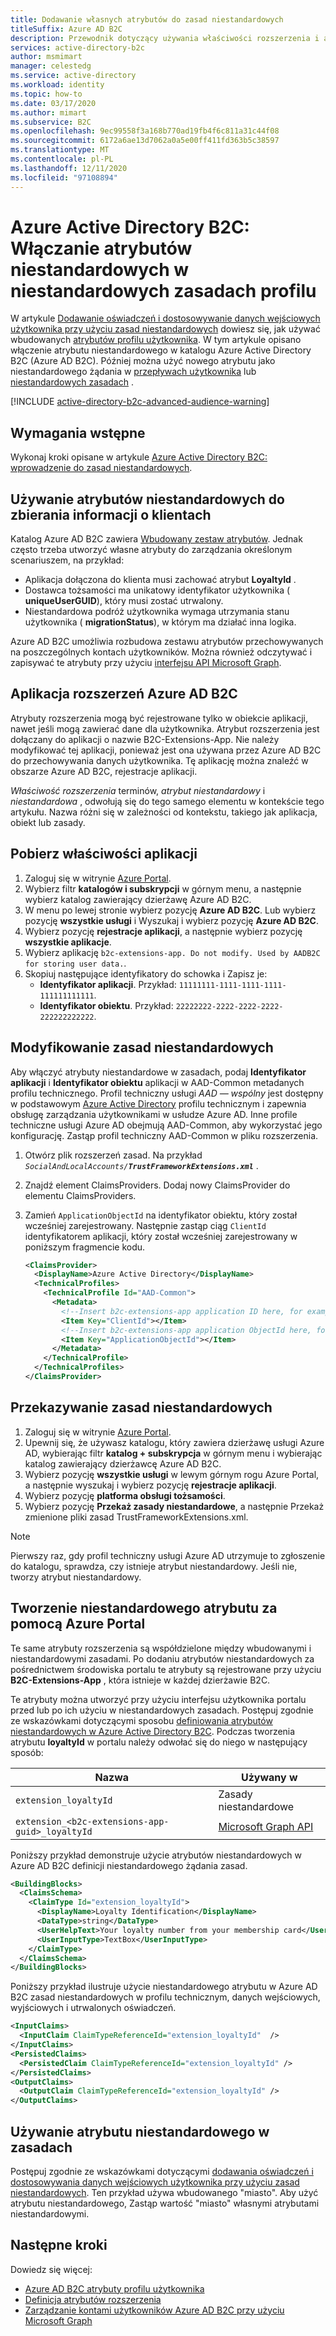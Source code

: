 ```yaml
---
title: Dodawanie własnych atrybutów do zasad niestandardowych
titleSuffix: Azure AD B2C
description: Przewodnik dotyczący używania właściwości rozszerzenia i atrybutów niestandardowych i dołączania ich do interfejsu użytkownika.
services: active-directory-b2c
author: msmimart
manager: celestedg
ms.service: active-directory
ms.workload: identity
ms.topic: how-to
ms.date: 03/17/2020
ms.author: mimart
ms.subservice: B2C
ms.openlocfilehash: 9ec99558f3a168b770ad19fb4f6c811a31c44f08
ms.sourcegitcommit: 6172a6ae13d7062a0a5e00ff411fd363b5c38597
ms.translationtype: MT
ms.contentlocale: pl-PL
ms.lasthandoff: 12/11/2020
ms.locfileid: "97108894"
---
```

# <a name="azure-active-directory-b2c-enable-custom-attributes-in-a-custom-profile-policy"></a>Azure Active Directory B2C: Włączanie atrybutów niestandardowych w niestandardowych zasadach profilu

W artykule [Dodawanie oświadczeń i dostosowywanie danych wejściowych użytkownika przy użyciu zasad niestandardowych](configure-user-input.md) dowiesz się, jak używać wbudowanych [atrybutów profilu użytkownika](user-profile-attributes.md). W tym artykule opisano włączenie atrybutu niestandardowego w katalogu Azure Active Directory B2C (Azure AD B2C). Później można użyć nowego atrybutu jako niestandardowego żądania w [przepływach użytkownika](user-flow-overview.md) lub [niestandardowych zasadach](custom-policy-get-started.md) .

[!INCLUDE [active-directory-b2c-advanced-audience-warning](../../includes/active-directory-b2c-advanced-audience-warning.md)]

## <a name="prerequisites"></a>Wymagania wstępne

Wykonaj kroki opisane w artykule [Azure Active Directory B2C: wprowadzenie do zasad niestandardowych](custom-policy-get-started.md).

## <a name="use-custom-attributes-to-collect-information-about-your-customers"></a>Używanie atrybutów niestandardowych do zbierania informacji o klientach 

Katalog Azure AD B2C zawiera [Wbudowany zestaw atrybutów](user-profile-attributes.md). Jednak często trzeba utworzyć własne atrybuty do zarządzania określonym scenariuszem, na przykład:

* Aplikacja dołączona do klienta musi zachować atrybut **LoyaltyId** .
* Dostawca tożsamości ma unikatowy identyfikator użytkownika ( **uniqueUserGUID**), który musi zostać utrwalony.
* Niestandardowa podróż użytkownika wymaga utrzymania stanu użytkownika ( **migrationStatus**), w którym ma działać inna logika.

Azure AD B2C umożliwia rozbudowa zestawu atrybutów przechowywanych na poszczególnych kontach użytkowników. Można również odczytywać i zapisywać te atrybuty przy użyciu [interfejsu API Microsoft Graph](manage-user-accounts-graph-api.md).

## <a name="azure-ad-b2c-extensions-app"></a>Aplikacja rozszerzeń Azure AD B2C

Atrybuty rozszerzenia mogą być rejestrowane tylko w obiekcie aplikacji, nawet jeśli mogą zawierać dane dla użytkownika. Atrybut rozszerzenia jest dołączany do aplikacji o nazwie B2C-Extensions-App. Nie należy modyfikować tej aplikacji, ponieważ jest ona używana przez Azure AD B2C do przechowywania danych użytkownika. Tę aplikację można znaleźć w obszarze Azure AD B2C, rejestracje aplikacji.

*Właściwość rozszerzenia* terminów, *atrybut niestandardowy* i *niestandardowa* , odwołują się do tego samego elementu w kontekście tego artykułu. Nazwa różni się w zależności od kontekstu, takiego jak aplikacja, obiekt lub zasady.

## <a name="get-the-application-properties"></a>Pobierz właściwości aplikacji

1. Zaloguj się w witrynie [Azure Portal](https://portal.azure.com).
1. Wybierz filtr **katalogów i subskrypcji** w górnym menu, a następnie wybierz katalog zawierający dzierżawę Azure AD B2C.
1. W menu po lewej stronie wybierz pozycję **Azure AD B2C**. Lub wybierz pozycję **wszystkie usługi** i Wyszukaj i wybierz pozycję **Azure AD B2C**.
1. Wybierz pozycję **rejestracje aplikacji**, a następnie wybierz pozycję **wszystkie aplikacje**.
1. Wybierz aplikację `b2c-extensions-app. Do not modify. Used by AADB2C for storing user data.`.
1. Skopiuj następujące identyfikatory do schowka i Zapisz je:
    * **Identyfikator aplikacji**. Przykład: `11111111-1111-1111-1111-111111111111`.
    * **Identyfikator obiektu**. Przykład: `22222222-2222-2222-2222-222222222222`.

## <a name="modify-your-custom-policy"></a>Modyfikowanie zasad niestandardowych

Aby włączyć atrybuty niestandardowe w zasadach, podaj **Identyfikator aplikacji** i **Identyfikator obiektu** aplikacji w AAD-Common metadanych profilu technicznego. Profil techniczny usługi *AAD — wspólny* jest dostępny w podstawowym [Azure Active Directory](active-directory-technical-profile.md) profilu technicznym i zapewnia obsługę zarządzania użytkownikami w usłudze Azure AD. Inne profile techniczne usługi Azure AD obejmują AAD-Common, aby wykorzystać jego konfigurację. Zastąp profil techniczny AAD-Common w pliku rozszerzenia.

1. Otwórz plik rozszerzeń zasad. Na przykład <em>`SocialAndLocalAccounts/`**`TrustFrameworkExtensions.xml`**</em> .
1. Znajdź element ClaimsProviders. Dodaj nowy ClaimsProvider do elementu ClaimsProviders.
1. Zamień `ApplicationObjectId` na identyfikator obiektu, który został wcześniej zarejestrowany. Następnie zastąp ciąg `ClientId` identyfikatorem aplikacji, który został wcześniej zarejestrowany w poniższym fragmencie kodu.

    ```xml
    <ClaimsProvider>
      <DisplayName>Azure Active Directory</DisplayName>
      <TechnicalProfiles>
        <TechnicalProfile Id="AAD-Common">
          <Metadata>
            <!--Insert b2c-extensions-app application ID here, for example: 11111111-1111-1111-1111-111111111111-->  
            <Item Key="ClientId"></Item>
            <!--Insert b2c-extensions-app application ObjectId here, for example: 22222222-2222-2222-2222-222222222222-->
            <Item Key="ApplicationObjectId"></Item>
          </Metadata>
        </TechnicalProfile>
      </TechnicalProfiles> 
    </ClaimsProvider>
    ```

## <a name="upload-your-custom-policy"></a>Przekazywanie zasad niestandardowych

1. Zaloguj się w witrynie [Azure Portal](https://portal.azure.com).
2. Upewnij się, że używasz katalogu, który zawiera dzierżawę usługi Azure AD, wybierając filtr **katalog + subskrypcja** w górnym menu i wybierając katalog zawierający dzierżawcę Azure AD B2C.
3. Wybierz pozycję **wszystkie usługi** w lewym górnym rogu Azure Portal, a następnie wyszukaj i wybierz pozycję **rejestracje aplikacji**.
4. Wybierz pozycję **platforma obsługi tożsamości**.
5. Wybierz pozycję **Przekaż zasady niestandardowe**, a następnie Przekaż zmienione pliki zasad TrustFrameworkExtensions.xml.

> [!NOTE]
> Pierwszy raz, gdy profil techniczny usługi Azure AD utrzymuje to zgłoszenie do katalogu, sprawdza, czy istnieje atrybut niestandardowy. Jeśli nie, tworzy atrybut niestandardowy.  

## <a name="create-a-custom-attribute-through-azure-portal"></a>Tworzenie niestandardowego atrybutu za pomocą Azure Portal

Te same atrybuty rozszerzenia są współdzielone między wbudowanymi i niestandardowymi zasadami. Po dodaniu atrybutów niestandardowych za pośrednictwem środowiska portalu te atrybuty są rejestrowane przy użyciu **B2C-Extensions-App** , która istnieje w każdej dzierżawie B2C.

Te atrybuty można utworzyć przy użyciu interfejsu użytkownika portalu przed lub po ich użyciu w niestandardowych zasadach. Postępuj zgodnie ze wskazówkami dotyczącymi sposobu [definiowania atrybutów niestandardowych w Azure Active Directory B2C](user-flow-custom-attributes.md). Podczas tworzenia atrybutu **loyaltyId** w portalu należy odwołać się do niego w następujący sposób:

|Nazwa     |Używany w |
|---------|---------|
|`extension_loyaltyId`  | Zasady niestandardowe|
|`extension_<b2c-extensions-app-guid>_loyaltyId`  | [Microsoft Graph API](manage-user-accounts-graph-api.md)|

Poniższy przykład demonstruje użycie atrybutów niestandardowych w Azure AD B2C definicji niestandardowego żądania zasad.

```xml
<BuildingBlocks>
  <ClaimsSchema>
    <ClaimType Id="extension_loyaltyId">
      <DisplayName>Loyalty Identification</DisplayName>
      <DataType>string</DataType>
      <UserHelpText>Your loyalty number from your membership card</UserHelpText>
      <UserInputType>TextBox</UserInputType>
    </ClaimType>
  </ClaimsSchema>
</BuildingBlocks>
```

Poniższy przykład ilustruje użycie niestandardowego atrybutu w Azure AD B2C zasad niestandardowych w profilu technicznym, danych wejściowych, wyjściowych i utrwalonych oświadczeń.

```xml
<InputClaims>
  <InputClaim ClaimTypeReferenceId="extension_loyaltyId"  />
</InputClaims>
<PersistedClaims>
  <PersistedClaim ClaimTypeReferenceId="extension_loyaltyId" />
</PersistedClaims>
<OutputClaims>
  <OutputClaim ClaimTypeReferenceId="extension_loyaltyId" />
</OutputClaims>
```

## <a name="use-a-custom-attribute-in-a-policy"></a>Używanie atrybutu niestandardowego w zasadach

Postępuj zgodnie ze wskazówkami dotyczącymi [dodawania oświadczeń i dostosowywania danych wejściowych użytkownika przy użyciu zasad niestandardowych](configure-user-input.md). Ten przykład używa wbudowanego "miasto". Aby użyć atrybutu niestandardowego, Zastąp wartość "miasto" własnymi atrybutami niestandardowymi.


## <a name="next-steps"></a>Następne kroki

Dowiedz się więcej:

- [Azure AD B2C atrybuty profilu użytkownika](user-profile-attributes.md)
- [Definicja atrybutów rozszerzenia](user-profile-attributes.md#extension-attributes)
- [Zarządzanie kontami użytkowników Azure AD B2C przy użyciu Microsoft Graph](manage-user-accounts-graph-api.md)
